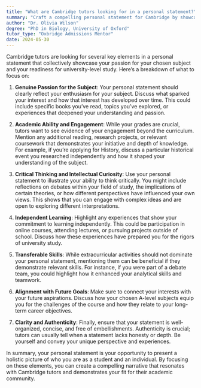 ```yaml
---
title: "What are Cambridge tutors looking for in a personal statement?"
summary: "Craft a compelling personal statement for Cambridge by showcasing passion, academic engagement, critical thinking, and future goals for university readiness."
author: "Dr. Olivia Wilson"
degree: "PhD in Biology, University of Oxford"
tutor_type: "Oxbridge Admissions Mentor"
date: 2024-05-30
---
```


Cambridge tutors are looking for several key elements in a personal statement that collectively showcase your passion for your chosen subject and your readiness for university-level study. Here’s a breakdown of what to focus on:

1. **Genuine Passion for the Subject**: Your personal statement should clearly reflect your enthusiasm for your subject. Discuss what sparked your interest and how that interest has developed over time. This could include specific books you’ve read, topics you’ve explored, or experiences that deepened your understanding and passion.

2. **Academic Ability and Engagement**: While your grades are crucial, tutors want to see evidence of your engagement beyond the curriculum. Mention any additional reading, research projects, or relevant coursework that demonstrates your initiative and depth of knowledge. For example, if you’re applying for History, discuss a particular historical event you researched independently and how it shaped your understanding of the subject.

3. **Critical Thinking and Intellectual Curiosity**: Use your personal statement to illustrate your ability to think critically. You might include reflections on debates within your field of study, the implications of certain theories, or how different perspectives have influenced your own views. This shows that you can engage with complex ideas and are open to exploring different interpretations.

4. **Independent Learning**: Highlight any experiences that show your commitment to learning independently. This could be participation in online courses, attending lectures, or pursuing projects outside of school. Discuss how these experiences have prepared you for the rigors of university study.

5. **Transferable Skills**: While extracurricular activities should not dominate your personal statement, mentioning them can be beneficial if they demonstrate relevant skills. For instance, if you were part of a debate team, you could highlight how it enhanced your analytical skills and teamwork.

6. **Alignment with Future Goals**: Make sure to connect your interests with your future aspirations. Discuss how your chosen A-level subjects equip you for the challenges of the course and how they relate to your long-term career objectives.

7. **Clarity and Authenticity**: Finally, ensure that your statement is well-organized, concise, and free of embellishments. Authenticity is crucial; tutors can usually tell when a statement lacks honesty or depth. Be yourself and convey your unique perspective and experiences.

In summary, your personal statement is your opportunity to present a holistic picture of who you are as a student and an individual. By focusing on these elements, you can create a compelling narrative that resonates with Cambridge tutors and demonstrates your fit for their academic community.
    